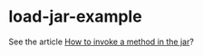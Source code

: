 # load-jar-example

See the article [How to invoke a method in the jar](https://tsaisean.github.io/tech/2022-08-12-how-to-invoke-a-method-in-the-jar/)?
